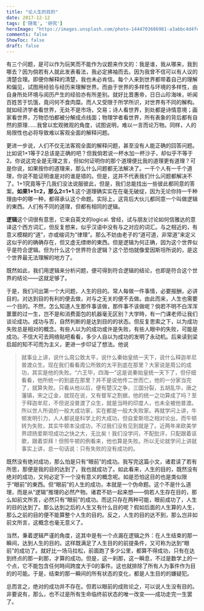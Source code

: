 ```yaml
---
title: "论人生的目的"
date: 2017-12-12
tags: ['随笔', '研究']
heroImage: "https://images.unsplash.com/photo-1444703686981-a3abbc4d4fe3?ixlib=rb-1.2.1&q=80&fm=jpg&crop=entropy&cs=tinysrgb&w=2000&fit=max&ixid=eyJhcHBfaWQiOjExNzczfQ"
comments: false
ShowToc: false
draft: false
---
```


有三个问题，是可以作为玩笑而不能作为议题来作文的：我是谁，我从哪来，我到哪去？因为倘若有人就此发表看法，我必定拂袖而去。因为我曾不信可以有人议的清楚合理。即便你解释的清楚，我也未必肯信。每个人来到世界都带着自己的理解和偏见，试图用经验与经历来理解世界。而由于世界的多样性与环境的多样性，由自身所处环境与阅历产生的经验亦有所差别。就好比晋惠帝，日日山珍海味，听闻百姓苦于饥饿，竟问何不食肉糜。而人又受限于所学所识，对世界有不同的解构。就如经济学者看世界，无处不是市场，交易；诗人看世界，到处都是诗情意境；画家看世界，万物恐怕都被分解成点线面；物理学者看世界，所有表象的背后都有自然的原理……我曾以宏观微观的角度，试图说明，难以一言而论万物。同样，人的局限性也必将导致难以客观全面的解释问题。

更进一步说，人们不仅无法客观全面的解释问题，甚至没有人能正确的回答问题。比如说1+1等于2总该是正确的吧？但我倘若说一杯水加一杯沙子，却似乎不等于2。你说这完全是无理之言，但如何证明你的那个道理便比我的道理更有道理？可是你说，如果按你的道理来，那么什么问题都无法解决了。一千个人有一千个道理，你说不能证明谁是对的谁是错的。但是，这并不代表我们什么问题都解决不了。1+1究竟等于几我们没法说服彼此，但是，我们总能找出一些彼此都同意的答案。**如果1+1=2，那么2=1+1**.这个道理确实实在在毫无破绽，因为无论你持一千种理由中的哪一种，都得承认这个命题。实际上，这背后大伙儿都同意一个叫做逻辑的東西。人们有不同的道理，但都有相同的逻辑。

**逻辑**这个词很有意思，它来自英文的logical. 曾经，试与朋友讨论如何信雅达的意译这个西方词汇，但反复想来，似乎汉语中没有与之对应的词汇。与之相近的，有意义模糊的“道”，亦或缩词为“律理”。那么不妨由老子的“道可道，非常道”来定义这似乎的的确确存在，但又虚无缥缈的東西。但是逻辑为何正确，因为这个世界似乎是符合逻辑。但为什么这个世界符合逻辑？这个恐怕就像爱因斯坦所说的，是这个世界最无法理解的地方了。

既然如此，我们用逻辑来分析问题，便可得到符合逻辑的结论，也即是符合这个世界的结论——这就足够了。

于是，我们问出第一个大问题，人生的目的。常人每做一件事情，必要报酬，必讲目的。对达到目的有利的便去做，对与之无关的便不去做。由此而来，人生也需要一个目的。不然，怎么知道人生那件事该做，那件事不该做呢？倘若不明不白浑浑噩噩的过一生，岂不是和消费面包的机器毫无区别？大学時，有一门课老师让我们谈论成功。成功与否，自然判断的是达到目的的状态。但反复思索之下，以为成功失败总是相对的概念。有些人以为的成功或许是失败，有些人眼中的失败，可能是成功。不信大可去网络贴吧看看，多少人自以为成功的发明了永动机。后来读到梁启超的知不可而为主义，更进一步印证了想法。他说

> 就事业上讲，说什么周公致太平，说什么秦始皇统一天下，说什么释迦牟尼普渡众生。现在我们看看周公所致的太平到底在那里？大家说是周公的成功，其实是他的失败。“六王毕，四海一”这是说秦始皇统一天下了，但仔细看看，他所统一的到底在那里？并不是说他传二世而亡，他的一分家当完了，就算失败。只看从他以后，便有楚汉之争，三国分裂，五胡乱华，唐之藩镇，宋之辽金，就现在说，又有督军之割据，他的统一之功算成了吗？至于释迦牟尼，不但说没普渡了众生，就是当時的印度人，也未全被他普渡。所以世人所说的一般大成功家，实在都是一般大失败家。再就学问上讲，牛顿发明引力，人人都说是科学上的大成功，但自爱斯坦之相对论出，而牛顿转为失败，其实牛顿本没成功，不过我们没有见到就是了。近两年来欧美学界颂扬爱斯坦成功之快之大，无比矣！我们没学问，不配批评，只配跟着讴歌，跟着崇拜！但照牛顿的例看来，他也算是失败。所以无论就学问上讲就事实上讲，总一句话说：只有失败的没有成功的。

既然没有绝对成功，那么怕是只有“眼前”的成功。我写完这篇小文，诸君读了若有所思，那便是我的目的达到了，我也就成功了。如此看来，人生的目的，既然没有绝对的成功，又何必定下一个没有意义的概念呢。如是恐怕这目的也是类似限于“眼前”的東西。但“眼前”的人生的成功，本就是一个伪命题。这个不是什么道理，而是从“逻辑”推理的必然产物。诸君不妨一起来想——倘若人生存在目的，那么如前文所言，必然只有“眼前”的成功。而这只存在两种可能，眼前成功了，人生的目的达到了。那么达到之后的人生又有什么目的呢？假如后面的人生算的人生，那么之前的目的便不能算整个人生的目的。反之，人生的目的达不到，那么岂非如前文所言，这概念也毫无意义了。

当然，秉着逻辑严谨的角度，这其中是有一个点漏在逻辑之外：在人生结束的那一瞬间，达到人生的目的。这样既满足了人生目的的前提条件，又可称为达到“眼前”的成功了。就好比一场马拉松，前面跑了多少公里，都算不得成功，只有在达到终点的那一刹那，才算的成功。但是，这一刹那，这一瞬息，不过是数学上的一个点，它不能包含任何時间跨度大于0的事件。这也就排除了所有人为事件作为目的的可能。于是，结束的那一瞬间的所有状态的变化，都是人生目的的嫌疑犯。

总而言之，绝对的成功并不存在。但若以眼前的成败论之，可以说人生没有目的。非要说有，那么，也不过是所有生命临终前状态的唯一改变——成功走完一生罢了。